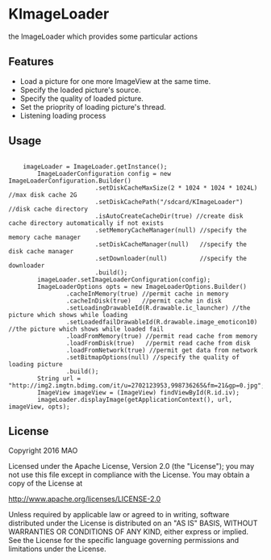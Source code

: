 # KImageLoader
the ImageLoader which provides some particular actions

Features
------

* Load a picture for one more ImageView at the same time.
* Specify the loaded picture's source.
* Specify the quality of loaded picture.
* Set the prioprity of loading picture's thread.
* Listening loading process

Usage
------

```

	imageLoader = ImageLoader.getInstance();
		ImageLoaderConfiguration config = new ImageLoaderConfiguration.Builder()
						.setDiskCacheMaxSize(2 * 1024 * 1024 * 1024L) //max disk cache 2G
						.setDiskCachePath("/sdcard/KImageLoader") //disk cache directory
						.isAutoCreateCacheDir(true) //create disk cache directory automatically if not exists
						.setMemoryCacheManager(null) //specify the memory cache manager
						.setDiskCacheManager(null)   //specify the disk cache manager
						.setDownloader(null)         //specify the downloader
						.build();
		imageLoader.setImageLoaderConfiguration(config);
		ImageLoaderOptions opts = new ImageLoaderOptions.Builder()
				.cacheInMemory(true) //permit cache in memory
				.cacheInDisk(true)   //permit cache in disk
				.setLoadingDrawableId(R.drawable.ic_launcher) //the picture which shows while loading
				.setLoadedfailDrawableId(R.drawable.image_emoticon10) //the picture which shows while loaded fail
				.loadFromMemory(true) //permit read cache from memory
				.loadFromDisk(true)   //permit read cache from disk
				.loadFromNetwork(true) //permit get data from network
				.setBitmapOptions(null) //specify the quality of loading picture
				.build();
		String url = "http://img2.imgtn.bdimg.com/it/u=2702123953,998736265&fm=21&gp=0.jpg";
		ImageView imageView = (ImageView) findViewById(R.id.iv);
		imageLoader.displayImage(getApplicationContext(), url, imageView, opts);

```

License
------

Copyright 2016 MAO

Licensed under the Apache License, Version 2.0 (the "License");
you may not use this file except in compliance with the License.
You may obtain a copy of the License at

http://www.apache.org/licenses/LICENSE-2.0

Unless required by applicable law or agreed to in writing, software
distributed under the License is distributed on an "AS IS" BASIS,
WITHOUT WARRANTIES OR CONDITIONS OF ANY KIND, either express or implied.
See the License for the specific language governing permissions and
limitations under the License.
